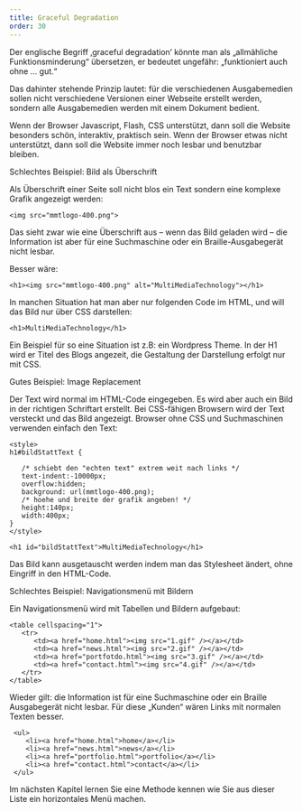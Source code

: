 ```yaml
---
title: Graceful Degradation
order: 30
---
```

Der englische Begriff ‚graceful degradation’ könnte man als „allmähliche Funktionsminderung“ übersetzen, er bedeutet ungefähr: „funktioniert auch ohne … gut.“

Das dahinter stehende Prinzip lautet: für die verschiedenen Ausgabemedien sollen nicht verschiedene Versionen einer Webseite erstellt werden, sondern alle Ausgabemedien werden mit einem Dokument bedient. 

Wenn der Browser Javascript, Flash, CSS unterstützt, dann soll die Website besonders schön, interaktiv, praktisch sein. Wenn der Browser etwas nicht unterstützt, dann soll die Website immer noch lesbar und benutzbar bleiben. 

 Schlechtes Beispiel: Bild als Überschrift

Als Überschrift einer Seite soll nicht blos ein Text sondern eine komplexe Grafik angezeigt werden:

    <img src="mmtlogo-400.png">

Das sieht zwar wie eine Überschrift aus – wenn das Bild geladen wird – die Information ist aber für eine Suchmaschine oder ein Braille-Ausgabegerät nicht lesbar. 

Besser wäre:

    <h1><img src="mmtlogo-400.png" alt="MultiMediaTechnology"></h1>

In manchen Situation hat man aber nur folgenden Code im HTML, und will das Bild nur über CSS darstellen:

    <h1>MultiMediaTechnology</h1>

Ein Beispiel für so eine Situation ist z.B: ein Wordpress Theme. In der H1 wird er Titel des Blogs angezeit, die Gestaltung der Darstellung erfolgt nur mit CSS.

 Gutes Beispiel: Image Replacement

Der Text wird normal im HTML-Code eingegeben. Es wird aber auch ein Bild in der richtigen Schriftart erstellt.  Bei CSS-fähigen Browsern wird der Text versteckt und das Bild angezeigt. Browser ohne CSS und Suchmaschinen verwenden einfach den Text:

    <style>
    h1#bildStattText {

       /* schiebt den "echten text" extrem weit nach links */
       text-indent:-10000px;
       overflow:hidden;
       background: url(mmtlogo-400.png);
       /* hoehe und breite der grafik angeben! */
       height:140px;
       width:400px;
    }
    </style>

    <h1 id="bildStattText">MultiMediaTechnology</h1>

Das Bild kann ausgetauscht werden indem man das Stylesheet ändert, ohne Eingriff in den HTML-Code.

Schlechtes Beispiel: Navigationsmenü mit Bildern

Ein Navigationsmenü wird mit Tabellen und Bildern aufgebaut:

    <table cellspacing="1">
       <tr>
          <td><a href="home.html"><img src="1.gif" /></a></td>
          <td><a href="news.html"><img src="2.gif" /></a></td>
          <td><a href="portfotdo.html"><img src="3.gif" /></a></td>
          <td><a href="contact.html"><img src="4.gif" /></a></td>
       </tr>
    </table>

Wieder gilt: die Information ist für eine Suchmaschine oder ein Braille Ausgabegerät nicht lesbar. Für diese „Kunden“ wären Links mit normalen Texten besser. 

     <ul>
        <li><a href="home.html">home</a></li>
        <li><a href="news.html">news</a></li>
        <li><a href="portfolio.html">portfolio</a></li>
        <li><a href="contact.html">contact</a></li>
     </ul>

Im nächsten Kapitel lernen Sie eine Methode kennen wie Sie aus dieser Liste ein horizontales Menü machen. 

